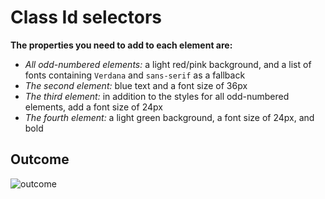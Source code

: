 # Class Id selectors

**The properties you need to add to each element are:**

* *All odd-numbered elements:* a light red/pink background, and a list of fonts containing `Verdana` and `sans-serif` as a fallback
* *The second element:* blue text and a font size of 36px
* *The third element:* in addition to the styles for all odd-numbered elements, add a font size of 24px
* *The fourth element:* a light green background, a font size of 24px, and bold

 ## Outcome
 
  ![outcome](https://github.com/NopeThisIsShini/CSS-Exercise/assets/159548818/cd03574f-a704-40bc-aad3-977234eb39ad)
